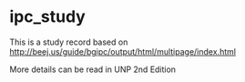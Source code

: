 ipc_study
=========
This is a study record based on  http://beej.us/guide/bgipc/output/html/multipage/index.html

More details can be read in UNP 2nd Edition
